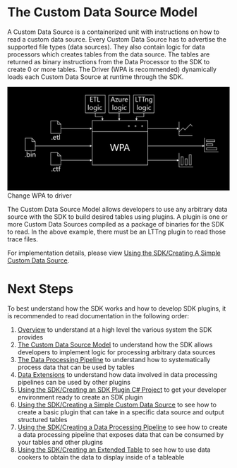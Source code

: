 # The Custom Data Source Model

A Custom Data Source is a containerized unit with instructions on how to read a custom data source.
Every Custom Data Source has to advertise the supported file types (data sources). They also contain logic for data processors which creates tables from the data source.
The tables are returned as binary instructions from the Data Processor to the SDK to create 0 or more tables.
The Driver (WPA is recommended) dynamically loads each Custom Data Source at runtime through the SDK.


![](.attachments/CustomDataSource.png)
Change WPA to driver

The Custom Data Source Model allows developers to use any arbitrary data source with the SDK to build desired tables using plugins. 
A plugin is one or more Custom Data Sources compiled as a package of binaries for the SDK to read.
In the above example, there must be an LTTng plugin to read those trace files.


For implementation details, please view [Using the SDK/Creating A Simple Custom Data Source](../Using-the-SDK/Creating-a-simple-custom-data-source.md).

# Next Steps

To best understand how the SDK works and how to develop SDK plugins, it is recommended to read documentation in the following order:
1) [Overview](./Overview.md) to understand at a high level the various system the SDK provides
2) [The Custom Data Source Model](./The-Custom-Data-Source-Model.md) to understand how the SDK allows developers to implement 
logic for processing arbitrary data sources
3) [The Data Processing Pipeline](./The-Data-Processing-Pipeline.md) to understand how to systematically process data that 
can be used by tables
4) [Data Extensions](.Data-Extensions.md) to understand how data involved in data processing pipelines can be used by 
other plugins
5) [Using the SDK/Creating an SDK Plugin C# Project](./Using-the-SDK/Creating-your-project.md) to get your developer environment ready to create an SDK plugin
6) [Using the SDK/Creating a Simple Custom Data Source](./Using-the-SDK/Creating-a-simple-custom-data-source.md) to see how to create a basic plugin that can 
take in a specific data source and output structured tables
7) [Using the SDK/Creating a Data Processing Pipeline](./Using-the-SDK/Creating-a-pipeline.md) to see how to create a data processing pipeline that 
exposes data that can be consumed by your tables and other plugins
8) [Using the SDK/Creating an Extended Table](./Using-the-SDK/Creating-an-extended-table.md) to see how to use data cookers to obtain the data to display 
inside of a tableable